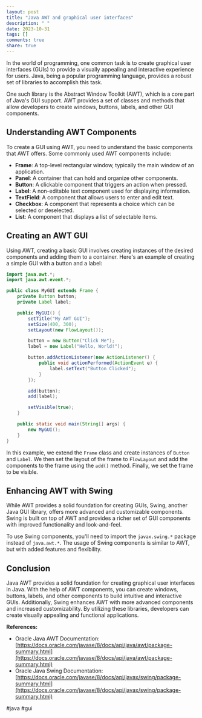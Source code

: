 ```yaml
---
layout: post
title: "Java AWT and graphical user interfaces"
description: " "
date: 2023-10-31
tags: []
comments: true
share: true
---
```


In the world of programming, one common task is to create graphical user interfaces (GUIs) to provide a visually appealing and interactive experience for users. Java, being a popular programming language, provides a robust set of libraries to accomplish this task.

One such library is the Abstract Window Toolkit (AWT), which is a core part of Java's GUI support. AWT provides a set of classes and methods that allow developers to create windows, buttons, labels, and other GUI components.

## Understanding AWT Components

To create a GUI using AWT, you need to understand the basic components that AWT offers. Some commonly used AWT components include:

- **Frame**: A top-level rectangular window, typically the main window of an application.
- **Panel**: A container that can hold and organize other components.
- **Button**: A clickable component that triggers an action when pressed.
- **Label**: A non-editable text component used for displaying information.
- **TextField**: A component that allows users to enter and edit text.
- **Checkbox**: A component that represents a choice which can be selected or deselected.
- **List**: A component that displays a list of selectable items.

## Creating an AWT GUI

Using AWT, creating a basic GUI involves creating instances of the desired components and adding them to a container. Here's an example of creating a simple GUI with a button and a label:

```java
import java.awt.*;
import java.awt.event.*;

public class MyGUI extends Frame {
    private Button button;
    private Label label;

    public MyGUI() {
        setTitle("My AWT GUI");
        setSize(400, 300);
        setLayout(new FlowLayout());

        button = new Button("Click Me");
        label = new Label("Hello, World!");

        button.addActionListener(new ActionListener() {
            public void actionPerformed(ActionEvent e) {
                label.setText("Button Clicked");
            }
        });

        add(button);
        add(label);

        setVisible(true);
    }

    public static void main(String[] args) {
        new MyGUI();
    }
}
```

In this example, we extend the `Frame` class and create instances of `Button` and `Label`. We then set the layout of the frame to `FlowLayout` and add the components to the frame using the `add()` method. Finally, we set the frame to be visible.

## Enhancing AWT with Swing

While AWT provides a solid foundation for creating GUIs, Swing, another Java GUI library, offers more advanced and customizable components. Swing is built on top of AWT and provides a richer set of GUI components with improved functionality and look-and-feel.

To use Swing components, you'll need to import the `javax.swing.*` package instead of `java.awt.*`. The usage of Swing components is similar to AWT, but with added features and flexibility.

## Conclusion

Java AWT provides a solid foundation for creating graphical user interfaces in Java. With the help of AWT components, you can create windows, buttons, labels, and other components to build intuitive and interactive GUIs. Additionally, Swing enhances AWT with more advanced components and increased customizability. By utilizing these libraries, developers can create visually appealing and functional applications.

**References:**
- Oracle Java AWT Documentation: [https://docs.oracle.com/javase/8/docs/api/java/awt/package-summary.html](https://docs.oracle.com/javase/8/docs/api/java/awt/package-summary.html)
- Oracle Java Swing Documentation: [https://docs.oracle.com/javase/8/docs/api/javax/swing/package-summary.html](https://docs.oracle.com/javase/8/docs/api/javax/swing/package-summary.html)

#java #gui